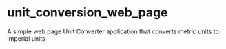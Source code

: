 # unit_conversion_web_page
A simple web page Unit Converter application that converts metric units to imperial units
